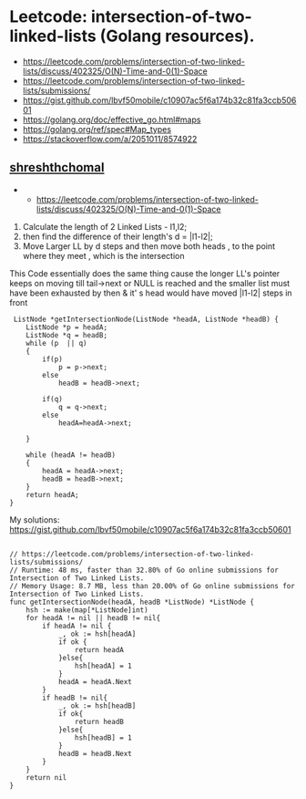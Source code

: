 # Leetcode: intersection-of-two-linked-lists (Golang resources).

- https://leetcode.com/problems/intersection-of-two-linked-lists/discuss/402325/O(N)-Time-and-0(1)-Space
- https://leetcode.com/problems/intersection-of-two-linked-lists/submissions/
- https://gist.github.com/lbvf50mobile/c10907ac5f6a174b32c81fa3ccb50601
- https://golang.org/doc/effective_go.html#maps
- https://golang.org/ref/spec#Map_types
- https://stackoverflow.com/a/2051011/8574922


## [shreshthchomal](https://leetcode.com/shreshthchomal/)

- - https://leetcode.com/problems/intersection-of-two-linked-lists/discuss/402325/O(N)-Time-and-0(1)-Space


1. Calculate the length of 2 Linked Lists - l1,l2;
2. then find the difference of their length's d = |l1-l2|;
3. Move Larger LL by d steps and then move both heads , to the point where they meet , which is the intersection

This Code essentially does the same thing cause the longer LL's pointer keeps on moving
till tail->next or NULL is reached and the smaller list must have been exhausted by then & it' s head would have moved |l1-l2| steps in front


```
 ListNode *getIntersectionNode(ListNode *headA, ListNode *headB) {
    ListNode *p = headA;
    ListNode *q = headB;
    while (p  || q) 
    {
        if(p)
            p = p->next;
        else
            headB = headB->next;
        
        if(q)
            q = q->next;
        else
            headA=headA->next;
        
    }

    while (headA != headB) 
    {
        headA = headA->next;
        headB = headB->next;
    }
    return headA;
}
```

My solutions: https://gist.github.com/lbvf50mobile/c10907ac5f6a174b32c81fa3ccb50601

```

// https://leetcode.com/problems/intersection-of-two-linked-lists/submissions/
// Runtime: 48 ms, faster than 32.80% of Go online submissions for Intersection of Two Linked Lists.
// Memory Usage: 8.7 MB, less than 20.00% of Go online submissions for Intersection of Two Linked Lists.
func getIntersectionNode(headA, headB *ListNode) *ListNode {
    hsh := make(map[*ListNode]int)
    for headA != nil || headB != nil{
        if headA != nil {
            _, ok := hsh[headA]
            if ok {
                return headA
            }else{
                hsh[headA] = 1
            }
            headA = headA.Next
        }
        if headB != nil{
            _, ok := hsh[headB]
            if ok{
                return headB
            }else{
                hsh[headB] = 1
            }
            headB = headB.Next
        }
    } 
    return nil
}
```